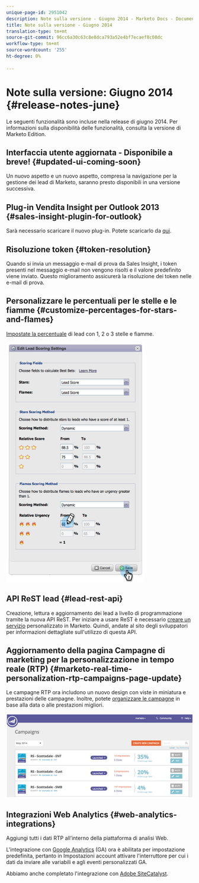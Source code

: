 ```yaml
---
unique-page-id: 2951042
description: Note sulla versione - Giugno 2014 - Marketo Docs - Documentazione prodotto
title: Note sulla versione - Giugno 2014
translation-type: tm+mt
source-git-commit: 96cc6a30c63c8e8dca793a52e4bf7ecaef8c08dc
workflow-type: tm+mt
source-wordcount: '255'
ht-degree: 0%

---
```



# Note sulla versione: Giugno 2014 {#release-notes-june}

Le seguenti funzionalità sono incluse nella release di giugno 2014. Per informazioni sulla disponibilità delle funzionalità, consulta la versione di Marketo Edition.

## Interfaccia utente aggiornata - Disponibile a breve! {#updated-ui-coming-soon}

Un nuovo aspetto e un nuovo aspetto, compresa la navigazione per la gestione dei lead di Marketo, saranno presto disponibili in una versione successiva.

## Plug-in Vendita Insight per Outlook 2013 {#sales-insight-plugin-for-outlook}

Sarà necessario scaricare il nuovo plug-in. Potete scaricarlo da [qui](../../product-docs/marketo-sales-insight/msi-outlook-plugin/install-the-marketo-email-add-in-for-outlook-with-a-registration-code.md).

## Risoluzione token {#token-resolution}

Quando si invia un messaggio e-mail di prova da Sales Insight, i token presenti nel messaggio e-mail non vengono risolti e il valore predefinito viene inviato. Questo miglioramento assicurerà la risoluzione dei token nelle e-mail di prova.

## Personalizzare le percentuali per le stelle e le fiamme {#customize-percentages-for-stars-and-flames}

[Impostate la percentuale](../../product-docs/marketo-sales-insight/msi-for-salesforce/features/stars-and-flames/customize-stars-and-flames.md) di lead con 1, 2 o 3 stelle e fiamme.

![](assets/image2014-9-22-13-3a50-3a31.png)

## API ReST lead {#lead-rest-api}

Creazione, lettura e aggiornamento dei lead a livello di programmazione tramite la nuova API ReST. Per iniziare a usare ReST è necessario [creare un servizio](../../product-docs/administration/additional-integrations/create-a-custom-service-for-use-with-rest-api.md) personalizzato in Marketo. Quindi, andate al sito [](http://developers.marketo.com/documentation/rest/) degli sviluppatori per informazioni dettagliate sull&#39;utilizzo di questa API.

## Aggiornamento della pagina Campagne di marketing per la personalizzazione in tempo reale (RTP) {#marketo-real-time-personalization-rtp-campaigns-page-update}

Le campagne RTP ora includono un nuovo design con viste in miniatura e prestazioni delle campagne. Inoltre, potete [organizzare le campagne](../../product-docs/web-personalization/working-with-web-campaigns/sort-web-campaigns-by-latest-or-top-performing.md) in base alla data o alle prestazioni migliori.

![](assets/image2014-9-22-13-3a50-3a57.png)

## Integrazioni Web Analytics {#web-analytics-integrations}

Aggiungi tutti i dati RTP all’interno della piattaforma di analisi Web.

L&#39;integrazione con [Google Analytics](../../product-docs/web-personalization/reporting-for-web-personalization/web-analytics-integrations/integrate-rtp-with-google-analytics.md) (GA) ora è abilitata per impostazione predefinita, pertanto in Impostazioni account attivare l&#39;interruttore per cui i dati da inviare alle variabili e agli eventi personalizzati GA.

Abbiamo anche completato l&#39;integrazione con [Adobe SiteCatalyst](../../product-docs/web-personalization/reporting-for-web-personalization/web-analytics-integrations/integrate-with-adobe-analytics.md).
